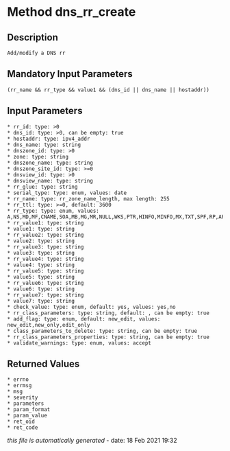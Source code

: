 # Method dns_rr_create

## Description
	Add/modify a DNS rr

## Mandatory Input Parameters
	(rr_name && rr_type && value1 && (dns_id || dns_name || hostaddr))

## Input Parameters
	* rr_id: type: >0
	* dns_id: type: >0, can be empty: true
	* hostaddr: type: ipv4_addr
	* dns_name: type: string
	* dnszone_id: type: >0
	* zone: type: string
	* dnszone_name: type: string
	* dnszone_site_id: type: >=0
	* dnsview_id: type: >0
	* dnsview_name: type: string
	* rr_glue: type: string
	* serial_type: type: enum, values: date
	* rr_name: type: rr_zone_name_length, max length: 255
	* rr_ttl: type: >=0, default: 3600
	* rr_type: type: enum, values: A,NS,MD,MF,CNAME,SOA,MB,MG,MR,NULL,WKS,PTR,HINFO,MINFO,MX,TXT,SPF,RP,AFSDB,X25,ISDN,RT,NSAP,NSAP_PTR,SIG,KEY,PX,GPOS,AAAA,LOC,NXT,EID,NIMLOC,SRV,ATMA,NAPTR,KX,CERT,A6,DNAME,OPT,DS,DNSSIG,NSEC,DNSKEY,NSEC3,NSEC3PARAM,CDS,CDNSKEY,CAA,TLSA,SSHFP,OPENPGPKEY,URI,AVC,NINFO,DLV,DHCID,EUI48,EUI64,NID,L32,L64
	* rr_value1: type: string
	* value1: type: string
	* rr_value2: type: string
	* value2: type: string
	* rr_value3: type: string
	* value3: type: string
	* rr_value4: type: string
	* value4: type: string
	* rr_value5: type: string
	* value5: type: string
	* rr_value6: type: string
	* value6: type: string
	* rr_value7: type: string
	* value7: type: string
	* check_value: type: enum, default: yes, values: yes,no
	* rr_class_parameters: type: string, default: , can be empty: true
	* add_flag: type: enum, default: new_edit, values: new_edit,new_only,edit_only
	* class_parameters_to_delete: type: string, can be empty: true
	* rr_class_parameters_properties: type: string, can be empty: true
	* validate_warnings: type: enum, values: accept

## Returned Values
	* errno
	* errmsg
	* msg
	* severity
	* parameters
	* param_format
	* param_value
	* ret_oid
	* ret_code


*this file is automatically generated* - date: 18 Feb 2021 19:32
